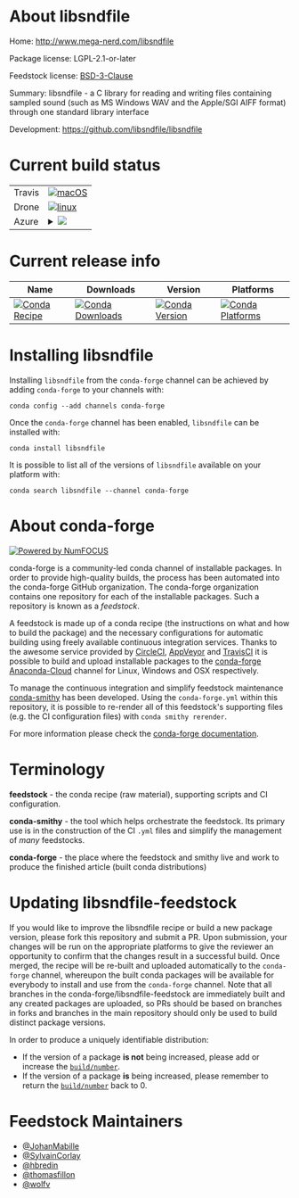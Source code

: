 About libsndfile
================

Home: http://www.mega-nerd.com/libsndfile

Package license: LGPL-2.1-or-later

Feedstock license: [BSD-3-Clause](https://github.com/conda-forge/libsndfile-feedstock/blob/master/LICENSE.txt)

Summary: libsndfile - a C library for reading and writing files containing sampled sound (such as MS Windows WAV and the Apple/SGI AIFF format) through one standard library interface

Development: https://github.com/libsndfile/libsndfile

Current build status
====================


<table><tr>
    <td>Travis</td>
    <td>
      <a href="https://travis-ci.com/conda-forge/libsndfile-feedstock">
        <img alt="macOS" src="https://img.shields.io/travis/com/conda-forge/libsndfile-feedstock/master.svg?label=macOS">
      </a>
    </td>
  </tr><tr>
    <td>Drone</td>
    <td>
      <a href="https://cloud.drone.io/conda-forge/libsndfile-feedstock">
        <img alt="linux" src="https://img.shields.io/drone/build/conda-forge/libsndfile-feedstock/master.svg?label=Linux">
      </a>
    </td>
  </tr>
    
  <tr>
    <td>Azure</td>
    <td>
      <details>
        <summary>
          <a href="https://dev.azure.com/conda-forge/feedstock-builds/_build/latest?definitionId=6056&branchName=master">
            <img src="https://dev.azure.com/conda-forge/feedstock-builds/_apis/build/status/libsndfile-feedstock?branchName=master">
          </a>
        </summary>
        <table>
          <thead><tr><th>Variant</th><th>Status</th></tr></thead>
          <tbody><tr>
              <td>linux_64</td>
              <td>
                <a href="https://dev.azure.com/conda-forge/feedstock-builds/_build/latest?definitionId=6056&branchName=master">
                  <img src="https://dev.azure.com/conda-forge/feedstock-builds/_apis/build/status/libsndfile-feedstock?branchName=master&jobName=linux&configuration=linux_64_" alt="variant">
                </a>
              </td>
            </tr><tr>
              <td>linux_aarch64</td>
              <td>
                <a href="https://dev.azure.com/conda-forge/feedstock-builds/_build/latest?definitionId=6056&branchName=master">
                  <img src="https://dev.azure.com/conda-forge/feedstock-builds/_apis/build/status/libsndfile-feedstock?branchName=master&jobName=linux&configuration=linux_aarch64_" alt="variant">
                </a>
              </td>
            </tr><tr>
              <td>linux_ppc64le</td>
              <td>
                <a href="https://dev.azure.com/conda-forge/feedstock-builds/_build/latest?definitionId=6056&branchName=master">
                  <img src="https://dev.azure.com/conda-forge/feedstock-builds/_apis/build/status/libsndfile-feedstock?branchName=master&jobName=linux&configuration=linux_ppc64le_" alt="variant">
                </a>
              </td>
            </tr><tr>
              <td>osx_64</td>
              <td>
                <a href="https://dev.azure.com/conda-forge/feedstock-builds/_build/latest?definitionId=6056&branchName=master">
                  <img src="https://dev.azure.com/conda-forge/feedstock-builds/_apis/build/status/libsndfile-feedstock?branchName=master&jobName=osx&configuration=osx_64_" alt="variant">
                </a>
              </td>
            </tr><tr>
              <td>osx_arm64</td>
              <td>
                <a href="https://dev.azure.com/conda-forge/feedstock-builds/_build/latest?definitionId=6056&branchName=master">
                  <img src="https://dev.azure.com/conda-forge/feedstock-builds/_apis/build/status/libsndfile-feedstock?branchName=master&jobName=osx&configuration=osx_arm64_" alt="variant">
                </a>
              </td>
            </tr><tr>
              <td>win_64</td>
              <td>
                <a href="https://dev.azure.com/conda-forge/feedstock-builds/_build/latest?definitionId=6056&branchName=master">
                  <img src="https://dev.azure.com/conda-forge/feedstock-builds/_apis/build/status/libsndfile-feedstock?branchName=master&jobName=win&configuration=win_64_" alt="variant">
                </a>
              </td>
            </tr>
          </tbody>
        </table>
      </details>
    </td>
  </tr>
</table>

Current release info
====================

| Name | Downloads | Version | Platforms |
| --- | --- | --- | --- |
| [![Conda Recipe](https://img.shields.io/badge/recipe-libsndfile-green.svg)](https://anaconda.org/conda-forge/libsndfile) | [![Conda Downloads](https://img.shields.io/conda/dn/conda-forge/libsndfile.svg)](https://anaconda.org/conda-forge/libsndfile) | [![Conda Version](https://img.shields.io/conda/vn/conda-forge/libsndfile.svg)](https://anaconda.org/conda-forge/libsndfile) | [![Conda Platforms](https://img.shields.io/conda/pn/conda-forge/libsndfile.svg)](https://anaconda.org/conda-forge/libsndfile) |

Installing libsndfile
=====================

Installing `libsndfile` from the `conda-forge` channel can be achieved by adding `conda-forge` to your channels with:

```
conda config --add channels conda-forge
```

Once the `conda-forge` channel has been enabled, `libsndfile` can be installed with:

```
conda install libsndfile
```

It is possible to list all of the versions of `libsndfile` available on your platform with:

```
conda search libsndfile --channel conda-forge
```


About conda-forge
=================

[![Powered by NumFOCUS](https://img.shields.io/badge/powered%20by-NumFOCUS-orange.svg?style=flat&colorA=E1523D&colorB=007D8A)](http://numfocus.org)

conda-forge is a community-led conda channel of installable packages.
In order to provide high-quality builds, the process has been automated into the
conda-forge GitHub organization. The conda-forge organization contains one repository
for each of the installable packages. Such a repository is known as a *feedstock*.

A feedstock is made up of a conda recipe (the instructions on what and how to build
the package) and the necessary configurations for automatic building using freely
available continuous integration services. Thanks to the awesome service provided by
[CircleCI](https://circleci.com/), [AppVeyor](https://www.appveyor.com/)
and [TravisCI](https://travis-ci.com/) it is possible to build and upload installable
packages to the [conda-forge](https://anaconda.org/conda-forge)
[Anaconda-Cloud](https://anaconda.org/) channel for Linux, Windows and OSX respectively.

To manage the continuous integration and simplify feedstock maintenance
[conda-smithy](https://github.com/conda-forge/conda-smithy) has been developed.
Using the ``conda-forge.yml`` within this repository, it is possible to re-render all of
this feedstock's supporting files (e.g. the CI configuration files) with ``conda smithy rerender``.

For more information please check the [conda-forge documentation](https://conda-forge.org/docs/).

Terminology
===========

**feedstock** - the conda recipe (raw material), supporting scripts and CI configuration.

**conda-smithy** - the tool which helps orchestrate the feedstock.
                   Its primary use is in the construction of the CI ``.yml`` files
                   and simplify the management of *many* feedstocks.

**conda-forge** - the place where the feedstock and smithy live and work to
                  produce the finished article (built conda distributions)


Updating libsndfile-feedstock
=============================

If you would like to improve the libsndfile recipe or build a new
package version, please fork this repository and submit a PR. Upon submission,
your changes will be run on the appropriate platforms to give the reviewer an
opportunity to confirm that the changes result in a successful build. Once
merged, the recipe will be re-built and uploaded automatically to the
`conda-forge` channel, whereupon the built conda packages will be available for
everybody to install and use from the `conda-forge` channel.
Note that all branches in the conda-forge/libsndfile-feedstock are
immediately built and any created packages are uploaded, so PRs should be based
on branches in forks and branches in the main repository should only be used to
build distinct package versions.

In order to produce a uniquely identifiable distribution:
 * If the version of a package **is not** being increased, please add or increase
   the [``build/number``](https://conda.io/docs/user-guide/tasks/build-packages/define-metadata.html#build-number-and-string).
 * If the version of a package **is** being increased, please remember to return
   the [``build/number``](https://conda.io/docs/user-guide/tasks/build-packages/define-metadata.html#build-number-and-string)
   back to 0.

Feedstock Maintainers
=====================

* [@JohanMabille](https://github.com/JohanMabille/)
* [@SylvainCorlay](https://github.com/SylvainCorlay/)
* [@hbredin](https://github.com/hbredin/)
* [@thomasfillon](https://github.com/thomasfillon/)
* [@wolfv](https://github.com/wolfv/)

